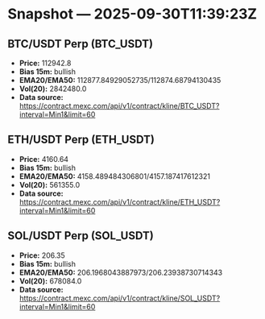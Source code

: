 # Snapshot — 2025-09-30T11:39:23Z

## BTC/USDT Perp (BTC_USDT)
- **Price:** 112942.8
- **Bias 15m:** bullish
- **EMA20/EMA50:** 112877.84929052735/112874.68794130435
- **Vol(20):** 2842480.0
- **Data source:** https://contract.mexc.com/api/v1/contract/kline/BTC_USDT?interval=Min1&limit=60

## ETH/USDT Perp (ETH_USDT)
- **Price:** 4160.64
- **Bias 15m:** bullish
- **EMA20/EMA50:** 4158.489484306801/4157.187417612321
- **Vol(20):** 561355.0
- **Data source:** https://contract.mexc.com/api/v1/contract/kline/ETH_USDT?interval=Min1&limit=60

## SOL/USDT Perp (SOL_USDT)
- **Price:** 206.35
- **Bias 15m:** bullish
- **EMA20/EMA50:** 206.1968043887973/206.23938730714343
- **Vol(20):** 678084.0
- **Data source:** https://contract.mexc.com/api/v1/contract/kline/SOL_USDT?interval=Min1&limit=60
